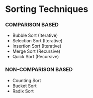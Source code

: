 # Sorting Techniques

### COMPARISON BASED

* Bubble Sort (Iterative)
* Selection Sort (Iterative)
* Insertion Sort (Iterative)
* Merge Sort (Recursive)
* Quick Sort (Recursive)

### NON-COMPARISON BASED

* Counting Sort
* Bucket Sort
* Radix Sort 
